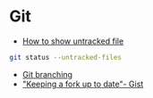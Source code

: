 # Git

- [How to show untracked file](https://stackoverflow.com/questions/12682045/git-status-show-files-that-will-be-added-staged-in-subdirectories)

```bash
git status --untracked-files
```

- [Git branching](https://www.atlassian.com/de/git/tutorials/using-branches)
- ["Keeping a fork up to date"- Gist](https://gist.github.com/CristinaSolana/1885435)
